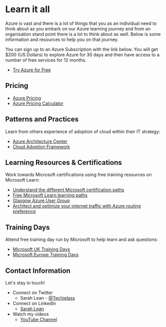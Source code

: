 # Learn it all

Azure is vast and there is a lot of things that you as an individual need to think about as you embark on our Azure learning journey and from an organisation stand point there is a lot to think about as well.  Below is some information and resources to help you on that journey. 

You can sign up to an Azure Subscription with the link below. You will get $200 (US Dollars) to explore Azure for 30 days and then have access to a number of free services for 12 months. 
- [Try Azure for Free](https://aka.ms/Try4Free)


## Pricing
- [Azure Pricing](https://azure.microsoft.com/pricing/?ocid=AID3023451&WT.mc_id=modinfra-22849-salean)
- [Azure Pricing Calculator](https://azure.microsoft.com/pricing/calculator/?ocid=AID3023451&WT.mc_id=modinfra-22849-salean)


## Patterns and Practices
Learn from others experience of adoption of cloud within their IT strategy:
- [Azure Architecture Center](https://aka.ms/azure-architecture-center)
- [Cloud Adoption Framework](https://docs.microsoft.com/azure/cloud-adoption-framework/?ocid=AID3023451&WT.mc_id=modinfra-22849-salean)

## Learning Resources & Certifications
Work towards Microsoft certifications using free training resources on Microsoft Learn:
- [Understand the different Microsoft certification paths](https://aka.ms/certificationjourney)
- [Free Microsoft Learn learning paths](https://docs.microsoft.com/learn/?ocid=AID3023451&WT.mc_id=modinfra-22849-salean)
- [Glasgow Azure User Group](https://www.gaug.co.uk)
- [Architect and optimize your internet traffic with Azure routing preference](https://azure.microsoft.com/blog/architect-and-optimize-your-internet-traffic-with-azure-routing-preference/?ocid=AID3023451&WT.mc_id=modinfra-22849-salean)

## Training Days
Attend free training day run by Microsoft to help learn and ask questions: 
- [Microsoft UK Training Days](https://www.microsoft.com/en-gb/events/training-days/)
- [Microsoft Europe Training Days](https://www.microsoft.com/en-ie/training-days)

## Contact Information

Let's stay in touch! 

- Connect on Twitter
    - Sarah Lean - [@Techielass](https://twitter.com/Techielass)
- Connect on LinkedIn
    - [Sarah Lean](https://in.linkedin.com/in/sazlean)
- Watch my videos
    - [YouTube Channel](https://www.youtube.com/techielass)
